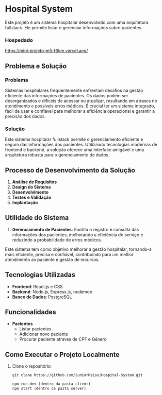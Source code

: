 # Hospital System

Este projeto é um sistema hospitalar desenvolvido com uma arquitetura fullstack. Ele permite listar e gerenciar informações sobre pacientes.

### Hospedado

https://mini-projeto-m5-f6km.vercel.app/

## Problema e Solução

### Problema
Sistemas hospitalares frequentemente enfrentam desafios na gestão eficiente das informações de pacientes. Os dados podem ser desorganizados e difíceis de acessar ou atualizar, resultando em atrasos no atendimento e possíveis erros médicos. É crucial ter um sistema integrado, fácil de usar e confiável para melhorar a eficiência operacional e garantir a precisão dos dados.

### Solução
Este sistema hospitalar fullstack permite o gerenciamento eficiente e seguro das informações dos pacientes. Utilizando tecnologias modernas de frontend e backend, a solução oferece uma interface amigável e uma arquitetura robusta para o gerenciamento de dados.

## Processo de Desenvolvimento da Solução

1. **Análise de Requisitos**
2. **Design do Sistema**
3. **Desenvolvimento**
4. **Testes e Validação**
5. **Implantação**

## Utilidade do Sistema

1. **Gerenciamento de Pacientes**: Facilita o registro e consulta das informações dos pacientes, melhorando a eficiência do serviço e reduzindo a probabilidade de erros médicos.

Este sistema tem como objetivo melhorar a gestão hospitalar, tornando-a mais eficiente, precisa e confiável, contribuindo para um melhor atendimento ao paciente e gestão de recursos.

## Tecnologias Utilizadas
- **Frontend**: React.js e CSS 
- **Backend**: Node.js, Express.js, nodemon  
- **Banco de Dados**: PostgreSQL

## Funcionalidades

- **Pacientes**
  - Listar pacientes
  - Adicionar novo paciente
  - Procurar paciente atraves de CPF e Gênero

## Como Executar o Projeto Localmente

1. Clone o repositório:
   ```bash
   git clone https://github.com/JuniorReisx/Hospital-System.git
   
   npm run dev (dentro da pasta client)
   npm start (dentro da pasta server)
